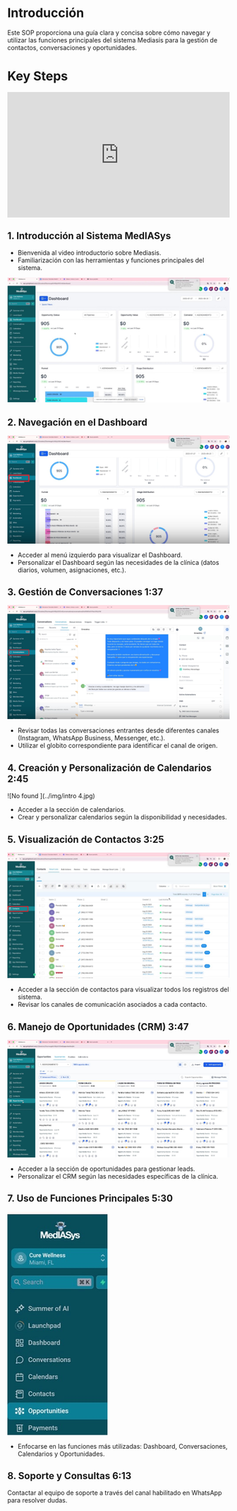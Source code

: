 # Introducción
Este SOP proporciona una guía clara y concisa sobre cómo navegar y utilizar las funciones principales del sistema Mediasis para la gestión de contactos, conversaciones y oportunidades.

# Key Steps
<div style="position: relative; padding-bottom: 56.25%; height: 0;"><iframe src="https://www.loom.com/embed/f3a3c0ac449f479181aaf811fc2fcb27?sid=0b08614c-ebbd-40bc-9324-9f6298862869" frameborder="0" webkitallowfullscreen mozallowfullscreen allowfullscreen style="position: absolute; top: 0; left: 0; width: 100%; height: 100%;"></iframe></div>

## 1. Introducción al Sistema MedIASys

- Bienvenida al video introductorio sobre Mediasis.
- Familiarización con las herramientas y funciones principales del sistema.

![No found ](../img/intro1.jpg)

## 2. Navegación en el Dashboard
![No found ](../img/intro2.jpg)

- Acceder al menú izquierdo para visualizar el Dashboard.
- Personalizar el Dashboard según las necesidades de la clínica (datos diarios, volumen, asignaciones, etc.).

## 3. Gestión de Conversaciones 1:37
![No found ](../img/intro3.jpg)

- Revisar todas las conversaciones entrantes desde diferentes canales (Instagram, WhatsApp Business, Messenger, etc.).
- Utilizar el globito correspondiente para identificar el canal de origen.

## 4. Creación y Personalización de Calendarios 2:45
![No found ](../img/intro 4.jpg)

- Acceder a la sección de calendarios.
- Crear y personalizar calendarios según la disponibilidad y necesidades.
## 5. Visualización de Contactos 3:25
![No found ](../img/intro5.jpg)

- Acceder a la sección de contactos para visualizar todos los registros del sistema.
- Revisar los canales de comunicación asociados a cada contacto.

## 6. Manejo de Oportunidades (CRM) 3:47
![No found ](../img/intro6.jpg)

- Acceder a la sección de oportunidades para gestionar leads.
- Personalizar el CRM según las necesidades específicas de la clínica.

## 7. Uso de Funciones Principales 5:30
![No found ](../img/intro.jpg)
- Enfocarse en las funciones más utilizadas: Dashboard, Conversaciones, Calendarios y Oportunidades.

## 8. Soporte y Consultas 6:13

Contactar al equipo de soporte a través del canal habilitado en WhatsApp para resolver dudas.




